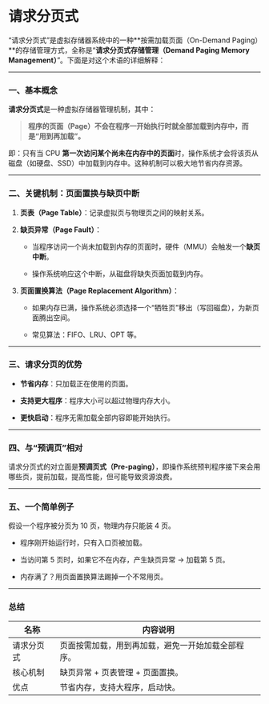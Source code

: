 # 请求分页式

“请求分页式”是虚拟存储器系统中的一种**按需加载页面（On-Demand Paging）**的存储管理方式，全称是“**请求分页式存储管理（Demand Paging Memory Management）**”。下面是对这个术语的详细解释：

---

### 一、基本概念

**请求分页式**是一种虚拟存储器管理机制，其中：

> **程序的页面（Page）不会在程序一开始执行时就全部加载到内存中，而是“用到再加载”。**

即：只有当 CPU **第一次访问某个尚未在内存中的页面**时，操作系统才会将该页从磁盘（如硬盘、SSD）中加载到内存中。这种机制可以极大地节省内存资源。

---

### 二、关键机制：页面置换与缺页中断

1. **页表（Page Table）**：记录虚拟页与物理页之间的映射关系。
    
2. **缺页异常（Page Fault）**：
    
    - 当程序访问一个尚未加载到内存的页面时，硬件（MMU）会触发一个**缺页中断**。
        
    - 操作系统响应这个中断，从磁盘将缺失页面加载到内存。
        
3. **页面置换算法（Page Replacement Algorithm）**：
    
    - 如果内存已满，操作系统必须选择一个“牺牲页”移出（写回磁盘），为新页面腾出空间。
        
    - 常见算法：FIFO、LRU、OPT 等。
        

---

### 三、请求分页的优势

- **节省内存**：只加载正在使用的页面。
    
- **支持更大程序**：程序大小可以超过物理内存大小。
    
- **更快启动**：程序无需加载全部内容即能开始执行。
    

---

### 四、与“预调页”相对

请求分页式的对立面是**预调页式（Pre-paging）**，即操作系统预判程序接下来会用哪些页，提前加载，提高性能，但可能导致资源浪费。

---

### 五、一个简单例子

假设一个程序被分页为 10 页，物理内存只能装 4 页。

- 程序刚开始运行时，只有入口页被加载。
    
- 当访问第 5 页时，如果它不在内存，产生缺页异常 → 加载第 5 页。
    
- 内存满了？用页面置换算法踢掉一个不常用页。
    

---

### 总结

|名称|内容说明|
|---|---|
|请求分页式|页面按需加载，用到再加载，避免一开始加载全部程序。|
|核心机制|缺页异常 + 页表管理 + 页面置换。|
|优点|节省内存，支持大程序，启动快。|
